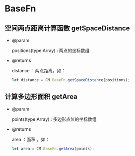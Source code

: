 # BaseFn

## 空间两点距离计算函数 getSpaceDistance

- @param

  positions(type:Array) : 两点的坐标数组

- @returns

  distance ：两点距离。如：

  ```js
  let distance = CM.BaseFn.getSpaceDistance(positions);
  ```

## 计算多边形面积 getArea

- @param

  points(type:Array) : 多边形点位的坐标数组

- @returns

  area ：面积 。如：

  ```js
  let area = CM.BaseFn.getArea(points);
  ```